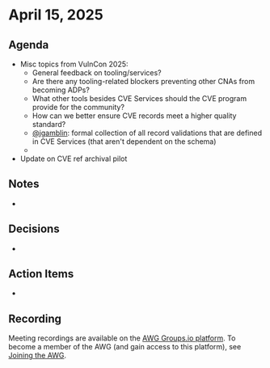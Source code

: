 # April 15, 2025

## Agenda

* Misc topics from VulnCon 2025:
  * General feedback on tooling/services?
  * Are there any tooling-related blockers preventing other CNAs from becoming ADPs?
  * What other tools besides CVE Services should the CVE program provide for the community?
  * How can we better ensure CVE records meet a higher quality standard?
  * [@jgamblin](https://github.com/jgamblin): formal collection of all record validations that are defined in CVE Services (that aren't dependent on the schema)
  * 
* Update on CVE ref archival pilot

## Notes

*

## Decisions

*

## Action Items

*

## Recording

Meeting recordings are available on the [AWG Groups.io platform](https://cve-cwe-programs.groups.io/g/AWG/files/MeetingRecordings).
To become a member of the AWG (and gain access to this platform), see [Joining the AWG](https://github.com/CVEProject/automation-working-group?tab=readme-ov-file#joining-the-awg).

